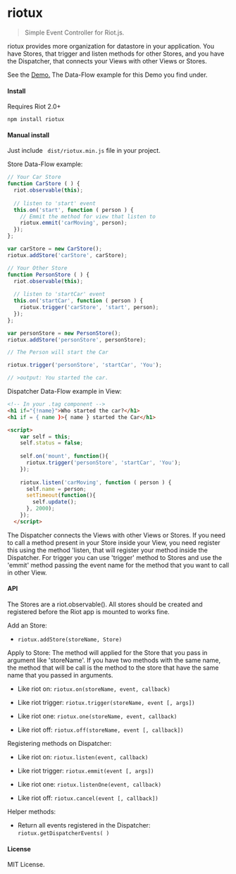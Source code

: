 # riotux

>Simple Event Controller for Riot.js.

riotux provides more organization for datastore in your application. You have Stores, that trigger and listen methods for other Stores, and you have the Dispatcher, that connects your Views with other Views or Stores.

See the <a href="http://luisvinicius167.github.io/riotux">Demo.</a> The Data-Flow example for this Demo you find under.

#### Install
Requires Riot 2.0+

``` npm install riotux ```

#### Manual install
Just include ``` dist/riotux.min.js``` file in your project.

Store Data-Flow example:
```javascript
// Your Car Store
function CarStore ( ) {
  riot.observable(this);
  
  // listen to 'start' event
  this.on('start', function ( person ) {
    // Emmit the method for view that listen to
    riotux.emmit('carMoving', person);
  });
};

var carStore = new CarStore();
riotux.addStore('carStore', carStore);
```

```javascript
// Your Other Store
function PersonStore ( ) {
  riot.observable(this);
 
  // listen to 'startCar' event
  this.on('startCar', function ( person ) {
    riotux.trigger('carStore', 'start', person);
  });
};

var personStore = new PersonStore();
riotux.addStore('personStore', personStore);
```

```javascript
// The Person will start the Car

riotux.trigger('personStore', 'startCar', 'You');

// >output: You started the car.
```

Dispatcher Data-Flow example in View:


```html
<!-- In your .tag component -->
<h1 if="{!name}">Who started the car?</h1>
<h1 if = { name }>{ name } started the Car</h1>

<script>
    var self = this; 
    self.status = false;
    
    self.on('mount', function(){
      riotux.trigger('personStore', 'startCar', 'You');  
    });
   
    riotux.listen('carMoving', function ( person ) {
      self.name = person;
      setTimeout(function(){
        self.update();
      }, 2000);
    });  
  </script>
```

The Dispatcher connects the Views with other Views or Stores. If you need to call a method present in your Store inside your View, you need register this using the method 'listen, that will register your method inside the Dispatcher. For trigger you can use 'trigger' method to Stores and use the 'emmit' method passing the event name for the method that you want to call in other View.

#### API
The Stores are a riot.observable(). All stores should be created and registered before the Riot app is mounted to works fine.

Add an Store:
 * ```riotux.addStore(storeName, Store)```
 
Apply to Store: The method will applied for the Store that you pass in argument like 'storeName'. If you have two methods with the same name, the method that will be call is the method to the store that have the same name that you passed in arguments.
 
 * Like riot on: ```riotux.on(storeName, event, callback)```
 
 * Like riot trigger: ```riotux.trigger(storeName, event [, args])```
 
 * Like riot one: ```riotux.one(storeName, event, callback)```
 
 * Like riot off: ```riotux.off(storeName, event [, callback])```


Registering methods on Dispatcher:
 
 * Like riot on: ```riotux.listen(event, callback)```
 
 * Like riot trigger: ```riotux.emmit(event [, args])```
 
 * Like riot one: ```riotux.listenOne(event, callback)```
 
 * Like riot off: ```riotux.cancel(event [, callback])```

Helper methods:
 
 * Return all events registered in the Dispatcher: ```riotux.getDispatcherEvents( )```

#### License
MIT License.
